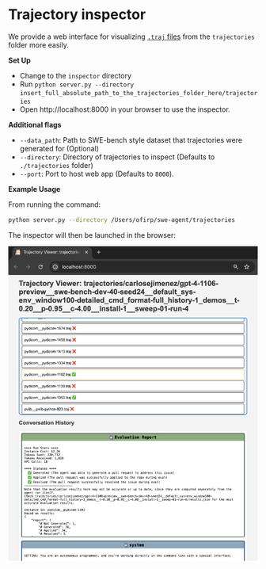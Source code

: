 # Trajectory inspector

We provide a web interface for visualizing [`.traj` files](trajectories.md) from the `trajectories` folder more easily.

**Set Up**

* Change to the `inspector` directory
* Run `python server.py --directory insert_full_absolute_path_to_the_trajectories_folder_here/trajectories`
* Open http://localhost:8000 in your browser to use the inspector.

**Additional flags**

- `--data_path`: Path to SWE-bench style dataset that trajectories were generated for (Optional)
- `--directory`: Directory of trajectories to inspect (Defaults to `./trajectories` folder)
- `--port`: Port to host web app (Defaults to `8000`).

**Example Usage**

From running the command:

```bash
python server.py --directory /Users/ofirp/swe-agent/trajectories
```
The inspector will then be launched in the browser:

![trajectory inspector](../assets/inspector.png)